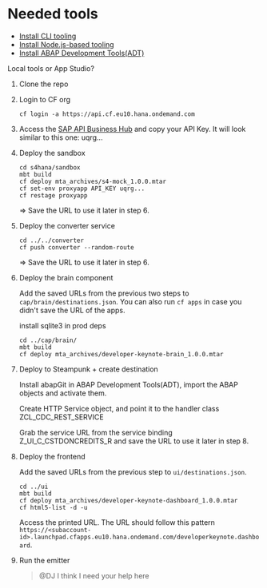 # Needed tools

- [Install CLI tooling](https://developers.sap.com/group.scp-local-tools.html)
- [Install Node.js-based tooling](https://developers.sap.com/tutorials/cp-cf-sapui5-local-setup.html)
- [Install ABAP Development Tools(ADT)](https://tools.hana.ondemand.com/#abap)


Local tools or App Studio?
1. Clone the repo

2. Login to CF org
    ```
    cf login -a https://api.cf.eu10.hana.ondemand.com
    ```

2. Access the [SAP API Business Hub](https://api.sap.com/preferences) and copy your API Key. It will look similar to this one:
uqrg...

4. Deploy the sandbox
    ```
    cd s4hana/sandbox
    mbt build
    cf deploy mta_archives/s4-mock_1.0.0.mtar 
    cf set-env proxyapp API_KEY uqrg...
    cf restage proxyapp 
    ```
    => Save the URL to use it later in step 6.
    

5. Deploy the converter service
    ```
    cd ../../converter
    cf push converter --random-route 
    ```
    => Save the URL to use it later in step 6.



6. Deploy the brain component

    Add the saved URLs from the previous two steps to `cap/brain/destinations.json`. You can also run `cf apps` in case you didn't save the URL of the apps.


    install sqlite3 in prod deps
    ```
    cd ../cap/brain/
    mbt build
    cf deploy mta_archives/developer-keynote-brain_1.0.0.mtar 
    ```


6. Deploy to Steampunk + create destination
  
   Install abapGit in ABAP Development Tools(ADT), import the ABAP objects and activate them.
   
   Create HTTP Service object, and point it to the handler class ZCL_CDC_REST_SERVICE
   
   Grab the service URL from the service binding Z_UI_C_CSTDONCREDITS_R and save the URL to use it later in step 8.
   

8. Deploy the frontend

    Add the saved URLs from the previous step to `ui/destinations.json`.

    ```
    cd ../ui
    mbt build
    cf deploy mta_archives/developer-keynote-dashboard_1.0.0.mtar
    cf html5-list -d -u 
    ```

    Access the printed URL. The URL should follow this pattern `https://<subaccount-id>.launchpad.cfapps.eu10.hana.ondemand.com/developerkeynote.dashboard`.


9. Run the emitter
   > @DJ I think I need your help here


